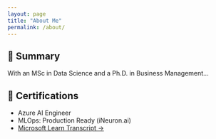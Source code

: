 ```yaml
---
layout: page
title: "About Me"
permalink: /about/
---
```


## 🧠 Summary

With an MSc in Data Science and a Ph.D. in Business Management...

## 📜 Certifications

- Azure AI Engineer  
- MLOps: Production Ready (iNeuron.ai)  
- [Microsoft Learn Transcript →](https://learn.microsoft.com/en-us/users/waelrahhal-9752/transcript/7ojo0sr4q863y18)
